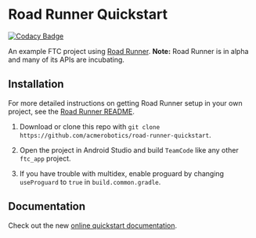 # Road Runner Quickstart

[![Codacy Badge](https://api.codacy.com/project/badge/Grade/f8d6c24ba3e34ae7adf086135f7b29f4)](https://app.codacy.com/gh/FourInchKnife/FTC-12961-TEST?utm_source=github.com&utm_medium=referral&utm_content=FourInchKnife/FTC-12961-TEST&utm_campaign=Badge_Grade_Settings)

An example FTC project using [Road Runner](https://github.com/acmerobotics/road-runner). **Note:** Road Runner is in alpha and many of its APIs are incubating.

## Installation

For more detailed instructions on getting Road Runner setup in your own project, see the [Road Runner README](https://github.com/acmerobotics/road-runner#core).

1. Download or clone this repo with `git clone https://github.com/acmerobotics/road-runner-quickstart`.

1. Open the project in Android Studio and build `TeamCode` like any other `ftc_app` project.

1. If you have trouble with multidex, enable proguard by changing `useProguard` to `true` in `build.common.gradle`.

## Documentation

Check out the new [online quickstart documentation](https://acme-robotics.gitbook.io/road-runner/quickstart/introduction).
